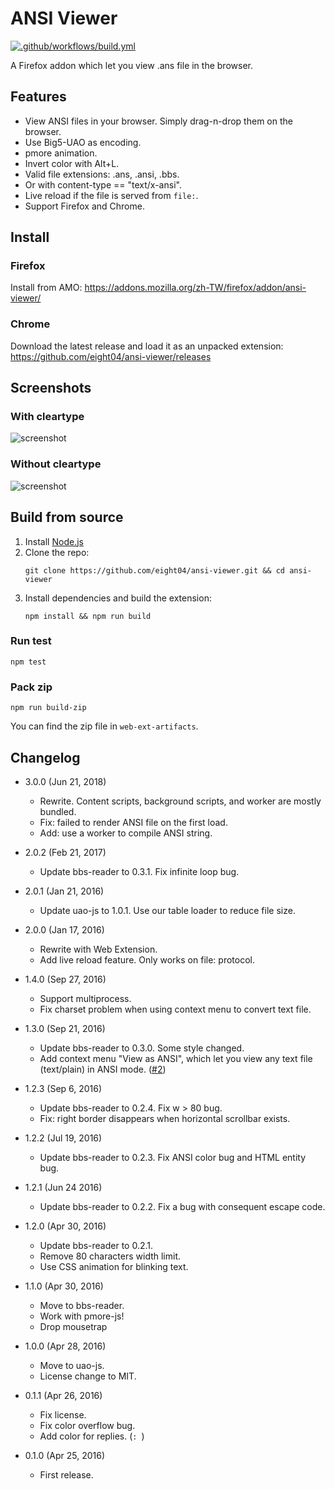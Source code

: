 ANSI Viewer
===========

[![.github/workflows/build.yml](https://github.com/eight04/ansi-viewer/actions/workflows/build.yml/badge.svg)](https://github.com/eight04/ansi-viewer/actions/workflows/build.yml)

A Firefox addon which let you view .ans file in the browser.

Features
--------

* View ANSI files in your browser. Simply drag-n-drop them on the browser.
* Use Big5-UAO as encoding.
* pmore animation.
* Invert color with Alt+L.
* Valid file extensions: .ans, .ansi, .bbs.
* Or with content-type == "text/x-ansi".
* Live reload if the file is served from `file:`.
* Support Firefox and Chrome.

Install
-------

### Firefox

Install from AMO:
https://addons.mozilla.org/zh-TW/firefox/addon/ansi-viewer/

### Chrome

Download the latest release and load it as an unpacked extension:
https://github.com/eight04/ansi-viewer/releases

Screenshots
-----------

### With cleartype

![screenshot](http://i.imgur.com/FS5ch99.png)

### Without cleartype

![screenshot](http://i.imgur.com/s1uUlLH.png)

Build from source
-----------------

1. Install [Node.js](https://nodejs.org/en/)
2. Clone the repo:
    ```
    git clone https://github.com/eight04/ansi-viewer.git && cd ansi-viewer
    ```
3. Install dependencies and build the extension:
    ```
    npm install && npm run build
    ```

### Run test

```
npm test
```

### Pack zip

```
npm run build-zip
```

You can find the zip file in `web-ext-artifacts`.

Changelog
---------

* 3.0.0 (Jun 21, 2018)

  - Rewrite. Content scripts, background scripts, and worker are mostly bundled.
  - Fix: failed to render ANSI file on the first load.
  - Add: use a worker to compile ANSI string.

* 2.0.2 (Feb 21, 2017)

	- Update bbs-reader to 0.3.1. Fix infinite loop bug.

* 2.0.1 (Jan 21, 2016)

	- Update uao-js to 1.0.1. Use our table loader to reduce file size.

* 2.0.0 (Jan 17, 2016)

	- Rewrite with Web Extension.
	- Add live reload feature. Only works on file: protocol.

* 1.4.0 (Sep 27, 2016)

	- Support multiprocess.
	- Fix charset problem when using context menu to convert text file.

* 1.3.0 (Sep 21, 2016)

	- Update bbs-reader to 0.3.0. Some style changed.
	- Add context menu "View as ANSI", which let you view any text file (text/plain) in ANSI mode. ([#2](https://github.com/eight04/ansi-viewer/issues/2))

* 1.2.3 (Sep 6, 2016)

	- Update bbs-reader to 0.2.4. Fix w > 80 bug.
	- Fix: right border disappears when horizontal scrollbar exists.

* 1.2.2 (Jul 19, 2016)

	- Update bbs-reader to 0.2.3. Fix ANSI color bug and HTML entity bug.

* 1.2.1 (Jun 24 2016)

	- Update bbs-reader to 0.2.2. Fix a bug with consequent escape code.

* 1.2.0 (Apr 30, 2016)

	- Update bbs-reader to 0.2.1.
	- Remove 80 characters width limit.
	- Use CSS animation for blinking text.

* 1.1.0 (Apr 30, 2016)

	- Move to bbs-reader.
	- Work with pmore-js!
	- Drop mousetrap

* 1.0.0 (Apr 28, 2016)

	- Move to uao-js.
	- License change to MIT.

* 0.1.1 (Apr 26, 2016)
    
    - Fix license.
    - Fix color overflow bug.
    - Add color for replies. (`: `)
    
* 0.1.0 (Apr 25, 2016)

    - First release.
